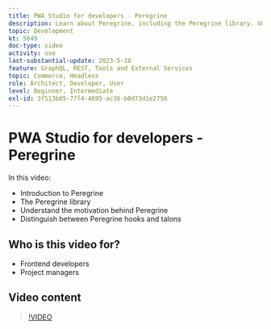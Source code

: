 ```yaml
---
title: PWA Studio for developers - Peregrine
description: Learn about Peregrine, including the Peregrine library. Understand the motivation behind Peregrine​ the differences between Peregrine hooks and talons.
topic: Development
kt: 5649
doc-type: video
activity: use
last-substantial-update: 2023-5-28
feature: GraphQL, REST, Tools and External Services
topic: Commerce, Headless
role: Architect, Developer, User
level: Beginner, Intermediate
exl-id: 3f513b05-77f4-4695-ac36-b0d73d1e2750
---
```

# PWA Studio for developers - Peregrine

In this video:

- Introduction to Peregrine
- The Peregrine library
- Understand the motivation behind Peregrine
- Distinguish between Peregrine hooks and talons

## Who is this video for?

- Frontend developers
- Project managers

## Video content

>[!VIDEO](https://video.tv.adobe.com/v/35720?quality=12&learn=on)
